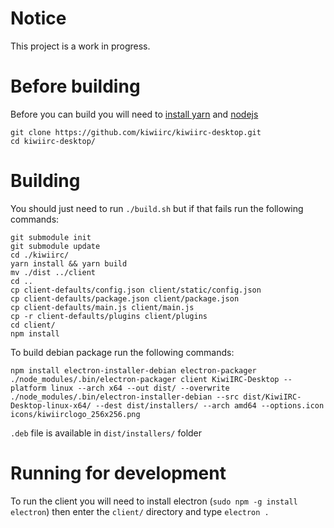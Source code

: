# Notice
This project is a work in progress.

# Before building
Before you can build you will need to [install yarn](https://yarnpkg.com/lang/en/docs/install/) and [nodejs](https://nodejs.org/en/download/package-manager/)

    git clone https://github.com/kiwiirc/kiwiirc-desktop.git
    cd kiwiirc-desktop/

# Building
You should just need to run `./build.sh` but if that fails run the following commands:

    git submodule init
    git submodule update
    cd ./kiwiirc/
    yarn install && yarn build
    mv ./dist ../client
    cd ..
    cp client-defaults/config.json client/static/config.json
    cp client-defaults/package.json client/package.json
    cp client-defaults/main.js client/main.js
    cp -r client-defaults/plugins client/plugins
    cd client/
    npm install

To build debian package run the following commands:

    npm install electron-installer-debian electron-packager
    ./node_modules/.bin/electron-packager client KiwiIRC-Desktop --platform linux --arch x64 --out dist/ --overwrite
    ./node_modules/.bin/electron-installer-debian --src dist/KiwiIRC-Desktop-linux-x64/ --dest dist/installers/ --arch amd64 --options.icon icons/kiwiirclogo_256x256.png

`.deb` file is available in `dist/installers/` folder

# Running for development
To run the client you will need to install electron (`sudo npm -g install electron`) then enter the `client/` directory and type `electron .`
